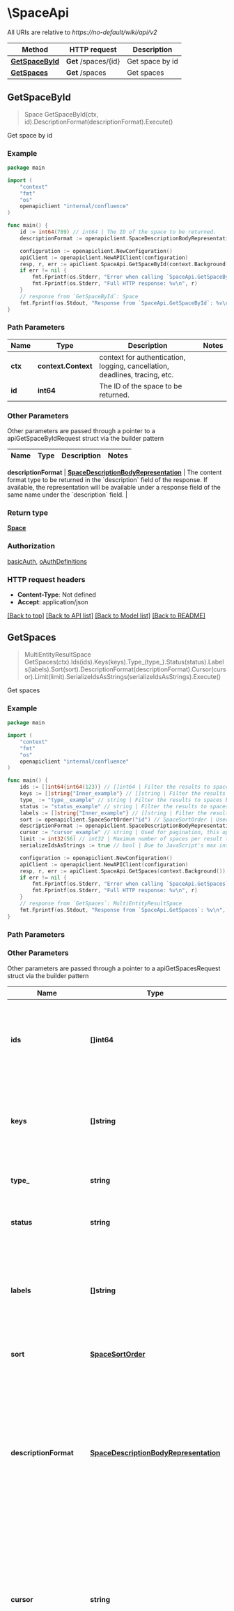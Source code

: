 # \SpaceApi

All URIs are relative to *https://no-default/wiki/api/v2*

Method | HTTP request | Description
------------- | ------------- | -------------
[**GetSpaceById**](SpaceApi.md#GetSpaceById) | **Get** /spaces/{id} | Get space by id
[**GetSpaces**](SpaceApi.md#GetSpaces) | **Get** /spaces | Get spaces



## GetSpaceById

> Space GetSpaceById(ctx, id).DescriptionFormat(descriptionFormat).Execute()

Get space by id



### Example

```go
package main

import (
    "context"
    "fmt"
    "os"
    openapiclient "internal/confluence"
)

func main() {
    id := int64(789) // int64 | The ID of the space to be returned.
    descriptionFormat := openapiclient.SpaceDescriptionBodyRepresentation("plain") // SpaceDescriptionBodyRepresentation | The content format type to be returned in the `description` field of the response. If available, the representation will be available under a response field of the same name under the `description` field. (optional)

    configuration := openapiclient.NewConfiguration()
    apiClient := openapiclient.NewAPIClient(configuration)
    resp, r, err := apiClient.SpaceApi.GetSpaceById(context.Background(), id).DescriptionFormat(descriptionFormat).Execute()
    if err != nil {
        fmt.Fprintf(os.Stderr, "Error when calling `SpaceApi.GetSpaceById``: %v\n", err)
        fmt.Fprintf(os.Stderr, "Full HTTP response: %v\n", r)
    }
    // response from `GetSpaceById`: Space
    fmt.Fprintf(os.Stdout, "Response from `SpaceApi.GetSpaceById`: %v\n", resp)
}
```

### Path Parameters


Name | Type | Description  | Notes
------------- | ------------- | ------------- | -------------
**ctx** | **context.Context** | context for authentication, logging, cancellation, deadlines, tracing, etc.
**id** | **int64** | The ID of the space to be returned. | 

### Other Parameters

Other parameters are passed through a pointer to a apiGetSpaceByIdRequest struct via the builder pattern


Name | Type | Description  | Notes
------------- | ------------- | ------------- | -------------

 **descriptionFormat** | [**SpaceDescriptionBodyRepresentation**](SpaceDescriptionBodyRepresentation.md) | The content format type to be returned in the &#x60;description&#x60; field of the response. If available, the representation will be available under a response field of the same name under the &#x60;description&#x60; field. | 

### Return type

[**Space**](Space.md)

### Authorization

[basicAuth](../README.md#basicAuth), [oAuthDefinitions](../README.md#oAuthDefinitions)

### HTTP request headers

- **Content-Type**: Not defined
- **Accept**: application/json

[[Back to top]](#) [[Back to API list]](../README.md#documentation-for-api-endpoints)
[[Back to Model list]](../README.md#documentation-for-models)
[[Back to README]](../README.md)


## GetSpaces

> MultiEntityResultSpace GetSpaces(ctx).Ids(ids).Keys(keys).Type_(type_).Status(status).Labels(labels).Sort(sort).DescriptionFormat(descriptionFormat).Cursor(cursor).Limit(limit).SerializeIdsAsStrings(serializeIdsAsStrings).Execute()

Get spaces



### Example

```go
package main

import (
    "context"
    "fmt"
    "os"
    openapiclient "internal/confluence"
)

func main() {
    ids := []int64{int64(123)} // []int64 | Filter the results to spaces based on their IDs. Multiple IDs can be specified as a comma-separated list. (optional)
    keys := []string{"Inner_example"} // []string | Filter the results to spaces based on their keys. Multiple keys can be specified as a comma-separated list. (optional)
    type_ := "type__example" // string | Filter the results to spaces based on their type. (optional)
    status := "status_example" // string | Filter the results to spaces based on their status. (optional)
    labels := []string{"Inner_example"} // []string | Filter the results to spaces based on their labels. Multiple labels can be specified as a comma-separated list. (optional)
    sort := openapiclient.SpaceSortOrder("id") // SpaceSortOrder | Used to sort the result by a particular field. (optional)
    descriptionFormat := openapiclient.SpaceDescriptionBodyRepresentation("plain") // SpaceDescriptionBodyRepresentation | The content format type to be returned in the `description` field of the response. If available, the representation will be available under a response field of the same name under the `description` field. (optional)
    cursor := "cursor_example" // string | Used for pagination, this opaque cursor will be returned in the `next` URL in the `Link` response header. Use the relative URL in the `Link` header to retrieve the `next` set of results. (optional)
    limit := int32(56) // int32 | Maximum number of spaces per result to return. If more results exist, use the `Link` response header to retrieve a relative URL that will return the next set of results. (optional) (default to 25)
    serializeIdsAsStrings := true // bool | Due to JavaScript's max integer representation of 2^53-1, the type of any IDs returned in the response body for this endpoint will be changed from a numeric type to a string type at the end of the deprecation period. In the meantime, this query param can be passed to this endpoint to opt-in to this change now. See this [changelog](https://developer.atlassian.com/cloud/confluence/changelog/#CHANGE-905) for more detail. (optional) (default to false)

    configuration := openapiclient.NewConfiguration()
    apiClient := openapiclient.NewAPIClient(configuration)
    resp, r, err := apiClient.SpaceApi.GetSpaces(context.Background()).Ids(ids).Keys(keys).Type_(type_).Status(status).Labels(labels).Sort(sort).DescriptionFormat(descriptionFormat).Cursor(cursor).Limit(limit).SerializeIdsAsStrings(serializeIdsAsStrings).Execute()
    if err != nil {
        fmt.Fprintf(os.Stderr, "Error when calling `SpaceApi.GetSpaces``: %v\n", err)
        fmt.Fprintf(os.Stderr, "Full HTTP response: %v\n", r)
    }
    // response from `GetSpaces`: MultiEntityResultSpace
    fmt.Fprintf(os.Stdout, "Response from `SpaceApi.GetSpaces`: %v\n", resp)
}
```

### Path Parameters



### Other Parameters

Other parameters are passed through a pointer to a apiGetSpacesRequest struct via the builder pattern


Name | Type | Description  | Notes
------------- | ------------- | ------------- | -------------
 **ids** | **[]int64** | Filter the results to spaces based on their IDs. Multiple IDs can be specified as a comma-separated list. | 
 **keys** | **[]string** | Filter the results to spaces based on their keys. Multiple keys can be specified as a comma-separated list. | 
 **type_** | **string** | Filter the results to spaces based on their type. | 
 **status** | **string** | Filter the results to spaces based on their status. | 
 **labels** | **[]string** | Filter the results to spaces based on their labels. Multiple labels can be specified as a comma-separated list. | 
 **sort** | [**SpaceSortOrder**](SpaceSortOrder.md) | Used to sort the result by a particular field. | 
 **descriptionFormat** | [**SpaceDescriptionBodyRepresentation**](SpaceDescriptionBodyRepresentation.md) | The content format type to be returned in the &#x60;description&#x60; field of the response. If available, the representation will be available under a response field of the same name under the &#x60;description&#x60; field. | 
 **cursor** | **string** | Used for pagination, this opaque cursor will be returned in the &#x60;next&#x60; URL in the &#x60;Link&#x60; response header. Use the relative URL in the &#x60;Link&#x60; header to retrieve the &#x60;next&#x60; set of results. | 
 **limit** | **int32** | Maximum number of spaces per result to return. If more results exist, use the &#x60;Link&#x60; response header to retrieve a relative URL that will return the next set of results. | [default to 25]
 **serializeIdsAsStrings** | **bool** | Due to JavaScript&#39;s max integer representation of 2^53-1, the type of any IDs returned in the response body for this endpoint will be changed from a numeric type to a string type at the end of the deprecation period. In the meantime, this query param can be passed to this endpoint to opt-in to this change now. See this [changelog](https://developer.atlassian.com/cloud/confluence/changelog/#CHANGE-905) for more detail. | [default to false]

### Return type

[**MultiEntityResultSpace**](MultiEntityResultSpace.md)

### Authorization

[basicAuth](../README.md#basicAuth), [oAuthDefinitions](../README.md#oAuthDefinitions)

### HTTP request headers

- **Content-Type**: Not defined
- **Accept**: application/json

[[Back to top]](#) [[Back to API list]](../README.md#documentation-for-api-endpoints)
[[Back to Model list]](../README.md#documentation-for-models)
[[Back to README]](../README.md)


